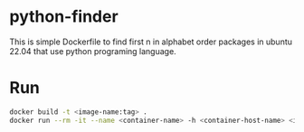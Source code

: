 # python-finder

This is simple Dockerfile to find first n in alphabet order packages in ubuntu 22.04 that use python programing language.

# Run

```bash
docker build -t <image-name:tag> .
docker run --rm -it --name <container-name> -h <container-host-name> <image-name:tag>
```
